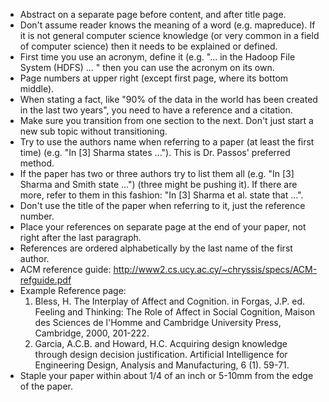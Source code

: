 - Abstract on a separate page before content, and after title page.
- Don't assume reader knows the meaning of a word (e.g. mapreduce). If it is not general computer science knowledge (or very common in a field of computer science) then it needs to be explained or defined.
- First time you use an acronym, define it (e.g. "... in the Hadoop File System (HDFS) ... " then you can use the acronym on its own.
- Page numbers at upper right (except first page, where its bottom middle).
- When stating a fact, like "90% of the data in the world has been created in the last two years", you need to have a reference and a citation.
- Make sure you transition from one section to the next. Don't just start a new sub topic without transitioning.
- Try to use the authors name when referring to a paper (at least the first time) (e.g. "In [3] Sharma states ..."). This is Dr. Passos' preferred method.
- If the paper has two or three authors try to list them all (e.g. "In [3] Sharma and Smith state ...") (three might be pushing it). If there are more, refer to them in this fashion: "In [3] Sharma et al. state that ...".
- Don't use the title of the paper when referring to it, just the reference number.
- Place your references on separate page at the end of your paper, not right after the last paragraph.
- References are ordered alphabetically by the last name of the first author.
- ACM reference guide: http://www2.cs.ucy.ac.cy/~chryssis/specs/ACM-refguide.pdf
- Example Reference page:
    1. Bless, H. The Interplay of Affect and Cognition. in Forgas, J.P. ed. Feeling and 
Thinking: The Role of Affect in Social Cognition, Maison des Sciences de l'Homme 
and Cambridge University Press, Cambridge, 2000, 201-222. 
    2. Garcia, A.C.B. and Howard, H.C. Acquiring design knowledge through design 
decision justification. Artificial Intelligence for Engineering Design, Analysis and 
Manufacturing, 6 (1). 59-71. 
- Staple your paper within about 1/4 of an inch or 5-10mm from the edge of the paper.
